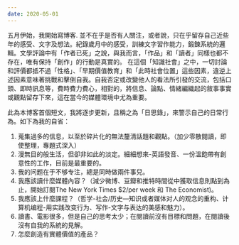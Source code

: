 ```yaml
---
date: 2020-05-01
---
```

五月伊始，我開始寫博客. 並不在乎是否有人關注，或者說，只在乎留存自己近些年的感受、文字及想法。紀錄歲月中的感受，訓練文字習作能力，鍛鍊系統的邏輯。文學評論中有「作者已死」之說，與我而言，「作品」和「讀者」同樣也都不存在，唯有保持「創作」的行動是真實的。 在這個「知識社會」之中，一切討論和評價都抵不過「性格」、「早期價值教育」和「此時社會位置」這些因素，違逆上述因素意味著挑戰和擊倒自我。自我否定或改變他人的看法所引發的交流，包括口頭、即時訊息等，費時費力費心，相對的，將信息、論點、情緒編織起的敘事事實或觀點留存下來，這在當今的媒體環境中尤為重要。

此為本博客首個短文，我將逐步更新，且稱之為「日思錄」，來警示自己的日常行為。如下為我的自省：

1. 蒐集過多的信息，以至於碎片化的無法釐清話題和觀點。（加少零散閱讀，即使整理，專題式深入）
2. 漫無目的般生活，但卻非如此的淡定。細細想來-英語發音、一份溫飽帶有創意性的工作，目前是最重要的。
3. 我的问题在于不够专注，總是同時做兩件事兒。
4. 我應該讀什麼媒體內容？（減少微博、豆瓣和推特時間從中獲取信息則點到為止，開始訂閱The New York Times $2/per week 和 The Economist)。
5. 我應該上什麼課程？（哲学-社会/历史—知识或者媒体对人的观念的重构、计算机编程-用实践改变行为、写作-文字与表达的美感和魅力）。
6. 讀書、電影很多，但是自己的思考太少；在閱讀前沒有目標和問題，在閱讀後沒有自我的系統的見解。
7. 怎麼創造有實體價值的產品？ 

